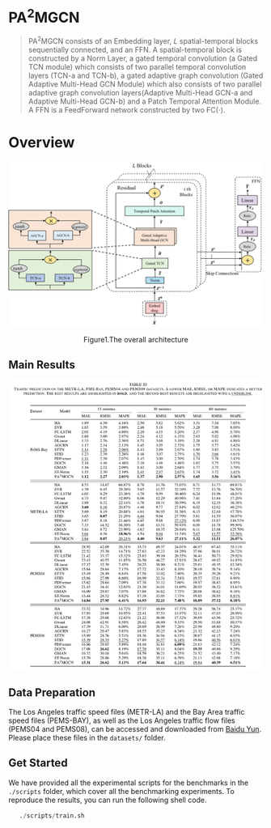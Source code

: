 # $\text{PA}^2\text{MGCN}$

>  $\text{PA}^2\text{MGCN}$ consists of an Embedding layer, $L$ spatial-temporal blocks sequentially connected, and an FFN.  A spatial-temporal block is constructed by a Norm Layer, a gated temporal convolution (a Gated TCN module) which consists of two parallel temporal convolution layers (TCN-a and TCN-b), a gated adaptive graph convolution (Gated Adaptive Multi-Head GCN Module) which also consists of two parallel adaptive graph convolution layers(Adaptive Multi-Head GCN-a and Adaptive Multi-Head GCN-b) and a Patch Temporal Attention Module. A FFN is a FeedForward network constructed by two FC($\cdot$).                



# Overview

![](./image/overview.png)	

<center><p>Figure1.The overall architecture</p></center>				



## Main Results

![](./image/result.jpg)



## Data Preparation

The Los Angeles traffic speed files (METR-LA) and the Bay Area traffic speed files (PEMS-BAY), as well as the Los Angeles traffic flow files (PEMS04 and PEMS08), can be accessed and downloaded from [Baidu Yun](https://pan.baidu.com/s/1ShuACUFZGR0EnEkIoYSw-A?pwd=ib60). Please place these files in the `datasets/` folder.



## Get Started

We have provided all the experimental scripts for the benchmarks in the `./scripts` folder, which cover all the benchmarking experiments. To reproduce the results, you can run the following shell code.

```python
   ./scripts/train.sh
```